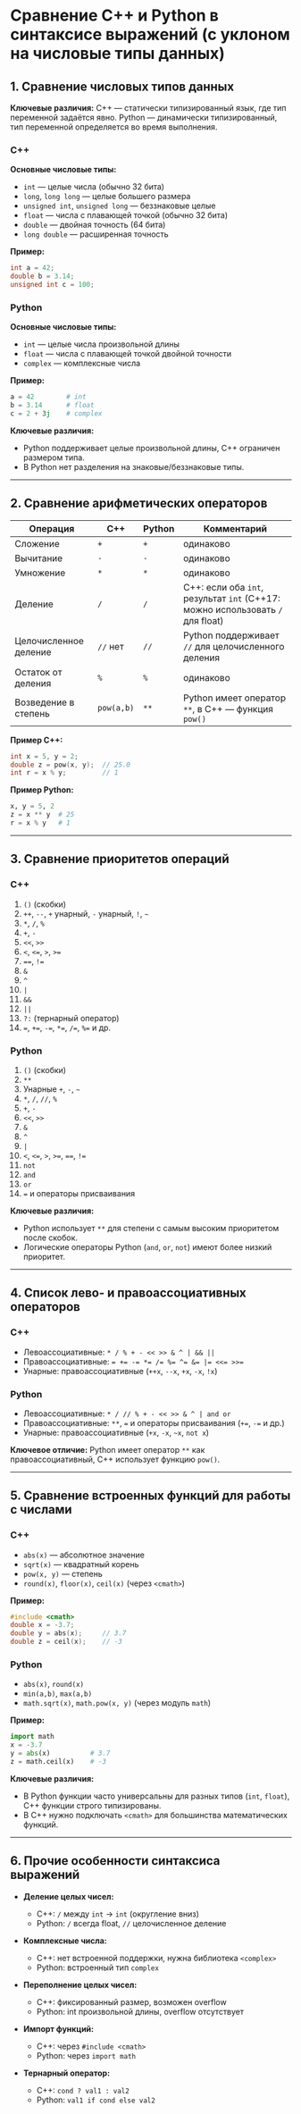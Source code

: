 # Сравнение C++ и Python в синтаксисе выражений (с уклоном на числовые типы данных)

## 1. Сравнение числовых типов данных

**Ключевые различия:**
C++ — статически типизированный язык, где тип переменной задаётся явно. Python — динамически типизированный, тип переменной определяется во время выполнения.

### C++

**Основные числовые типы:**

* `int` — целые числа (обычно 32 бита)
* `long`, `long long` — целые большего размера
* `unsigned int`, `unsigned long` — беззнаковые целые
* `float` — числа с плавающей точкой (обычно 32 бита)
* `double` — двойная точность (64 бита)
* `long double` — расширенная точность

**Пример:**

```cpp
int a = 42;
double b = 3.14;
unsigned int c = 100;
```

### Python

**Основные числовые типы:**

* `int` — целые числа произвольной длины
* `float` — числа с плавающей точкой двойной точности
* `complex` — комплексные числа

**Пример:**

```python
a = 42        # int
b = 3.14      # float
c = 2 + 3j    # complex
```

**Ключевые различия:**

* Python поддерживает целые произвольной длины, C++ ограничен размером типа.
* В Python нет разделения на знаковые/беззнаковые типы.

---

## 2. Сравнение арифметических операторов

| Операция              | C++        | Python | Комментарий                                                                    |
| --------------------- | ---------- | ------ | ------------------------------------------------------------------------------ |
| Сложение              | `+`        | `+`    | одинаково                                                                      |
| Вычитание             | `-`        | `-`    | одинаково                                                                      |
| Умножение             | `*`        | `*`    | одинаково                                                                      |
| Деление               | `/`        | `/`    | C++: если оба `int`, результат `int` (C++17: можно использовать `/` для float) |
| Целочисленное деление | `//` нет   | `//`   | Python поддерживает `//` для целочисленного деления                            |
| Остаток от деления    | `%`        | `%`    | одинаково                                                                      |
| Возведение в степень  | `pow(a,b)` | `**`   | Python имеет оператор `**`, в C++ — функция `pow()`                            |

**Пример C++:**

```cpp
int x = 5, y = 2;
double z = pow(x, y);  // 25.0
int r = x % y;         // 1
```

**Пример Python:**

```python
x, y = 5, 2
z = x ** y  # 25
r = x % y   # 1
```

---

## 3. Сравнение приоритетов операций

### C++

1. `()` (скобки)
2. `++`, `--`, `+` унарный, `-` унарный, `!`, `~`
3. `*`, `/`, `%`
4. `+`, `-`
5. `<<`, `>>`
6. `<`, `<=`, `>`, `>=`
7. `==`, `!=`
8. `&`
9. `^`
10. `|`
11. `&&`
12. `||`
13. `?:` (тернарный оператор)
14. `=`, `+=`, `-=`, `*=`, `/=`, `%=` и др.

### Python

1. `()` (скобки)
2. `**`
3. Унарные `+`, `-`, `~`
4. `*`, `/`, `//`, `%`
5. `+`, `-`
6. `<<`, `>>`
7. `&`
8. `^`
9. `|`
10. `<`, `<=`, `>`, `>=`, `==`, `!=`
11. `not`
12. `and`
13. `or`
14. `=` и операторы присваивания

**Ключевые различия:**

* Python использует `**` для степени с самым высоким приоритетом после скобок.
* Логические операторы Python (`and`, `or`, `not`) имеют более низкий приоритет.

---

## 4. Список лево- и правоассоциативных операторов

### C++

* Левоассоциативные: `* / % + - << >> & ^ | && ||`
* Правоассоциативные: `= += -= *= /= %= ^= &= |= <<= >>=`
* Унарные: правоассоциативные (`++x`, `--x`, `+x`, `-x`, `!x`)

### Python

* Левоассоциативные: `* / // % + - << >> & ^ | and or`
* Правоассоциативные: `**`, `=` и операторы присваивания (`+=`, `-=` и др.)
* Унарные: правоассоциативные (`+x`, `-x`, `~x`, `not x`)

**Ключевое отличие:** Python имеет оператор `**` как правоассоциативный, C++ использует функцию `pow()`.

---

## 5. Сравнение встроенных функций для работы с числами

### C++

* `abs(x)` — абсолютное значение
* `sqrt(x)` — квадратный корень
* `pow(x, y)` — степень
* `round(x)`, `floor(x)`, `ceil(x)` (через `<cmath>`)

**Пример:**

```cpp
#include <cmath>
double x = -3.7;
double y = abs(x);     // 3.7
double z = ceil(x);    // -3
```

### Python

* `abs(x)`, `round(x)`
* `min(a,b)`, `max(a,b)`
* `math.sqrt(x)`, `math.pow(x, y)` (через модуль `math`)

**Пример:**

```python
import math
x = -3.7
y = abs(x)          # 3.7
z = math.ceil(x)    # -3
```

**Ключевые различия:**

* В Python функции часто универсальны для разных типов (`int`, `float`), C++ функции строго типизированы.
* В C++ нужно подключать `<cmath>` для большинства математических функций.

---

## 6. Прочие особенности синтаксиса выражений

* **Деление целых чисел:**

  * C++: `/` между `int` → `int` (округление вниз)
  * Python: `/` всегда float, `//` целочисленное деление

* **Комплексные числа:**

  * C++: нет встроенной поддержки, нужна библиотека `<complex>`
  * Python: встроенный тип `complex`

* **Переполнение целых чисел:**

  * C++: фиксированный размер, возможен overflow
  * Python: int произвольной длины, overflow отсутствует

* **Импорт функций:**

  * C++: через `#include <cmath>`
  * Python: через `import math`

* **Тернарный оператор:**

  * C++: `cond ? val1 : val2`
  * Python: `val1 if cond else val2`
